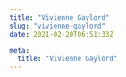```yaml
---
title: "Vivienne Gaylord"
slug: "vivienne-gaylord"
date: 2021-02-20T06:51:33Z

meta:
  title: "Vivienne Gaylord"
---
```



